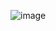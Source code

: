![image](https://github.com/nvmarzakov/SoftUni-HTML-and-CSS/assets/114495254/2d11b2ee-cecd-428f-98f5-d9632f504e80)

